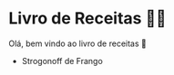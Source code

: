 # Livro de Receitas :man_cook:

Olá, bem vindo ao livro de receitas :wave: 

-  Strogonoff de Frango

